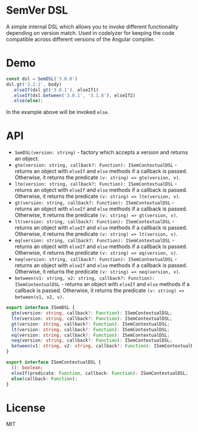 # SemVer DSL

A simple internal DSL which allows you to invoke different functionality depending on version match. Used in codelyzer for keeping the code compatible across different versions of the Angular compiler.

# Demo

```ts
const dsl = SemDSL('3.0.0')
dsl.gt('3.2.1', body)
  .elseIf(dsl.gt('3.0.1'), elseIf1)
  .elseIf(dsl.between('3.0.1', '3.1.8'), elseIf2)
  .else(else);
```

In the example above will be invoked `else`.

# API

- `SemDSL(version: string)` - factory which accepts a version and returns an object.
- `gte(version: string, callback?: Function): ISemContextualDSL` - returns an object with `elseIf` and `else` methods if a callback is passed. Otherwise, it returns the predicate `(v: string) => gte(version, v)`.
- `lte(version: string, callback?: Function): ISemContextualDSL` - returns an object with `elseIf` and `else` methods if a callback is passed. Otherwise, it returns the predicate `(v: string) => lte(version, v)`.
- `gt(version: string, callback?: Function): ISemContextualDSL` - returns an object with `elseIf` and `else` methods if a callback is passed. Otherwise, it returns the predicate `(v: string) => gt(version, v)`.
- `lt(version: string, callback?: Function): ISemContextualDSL` - returns an object with `elseIf` and `else` methods if a callback is passed. Otherwise, it returns the predicate `(v: string) => lt(version, v)`.
- `eq(version: string, callback?: Function): ISemContextualDSL` - returns an object with `elseIf` and `else` methods if a callback is passed. Otherwise, it returns the predicate `(v: string) => eq(version, v)`.
- `neq(version: string, callback?: Function): ISemContextualDSL` - returns an object with `elseIf` and `else` methods if a callback is passed. Otherwise, it returns the predicate `(v: string) => neq(version, v)`.
- `between(v1: string, v2: string, callback?: Function): ISemContextualDSL` - returns an object with `elseIf` and `else` methods if a callback is passed. Otherwise, it returns the predicate `(v: string) => between(v1, v2, v)`.

```ts
export interface ISemDSL {
  gte(version: string, callback?: Function): ISemContextualDSL;
  lte(version: string, callback?: Function): ISemContextualDSL;
  gt(version: string, callback?: Function): ISemContextualDSL;
  lt(version: string, callback?: Function): ISemContextualDSL;
  eq(version: string, callback?: Function): ISemContextualDSL;
  neq(version: string, callback?: Function): ISemContextualDSL;
  between(v1: string, v2: string, callback?: Function): ISemContextualDSL;
}
```

```ts
export interface ISemContextualDSL {
  (): boolean;
  elseIf(predicate: Function, callback: Function): ISemContextualDSL;
  else(callback: Function);
}
```

# License

MIT
